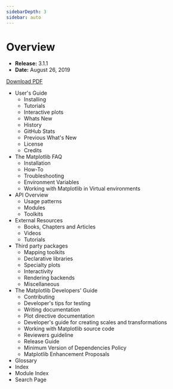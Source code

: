 ```yaml
---
sidebarDepth: 3
sidebar: auto
---
```


# Overview

- **Release:**	3.1.1
- **Date:**	August 26, 2019

[Download PDF](https://matplotlib.org/Matplotlib.pdf)

- User's Guide
  - Installing
  - Tutorials
  - Interactive plots
  - Whats New
  - History
  - GitHub Stats
  - Previous What's New
  - License
  - Credits
- The Matplotlib FAQ
  - Installation
  - How-To
  - Troubleshooting
  - Environment Variables
  - Working with Matplotlib in Virtual environments
- API Overview
  - Usage patterns
  - Modules
  - Toolkits
- External Resources
  - Books, Chapters and Articles
  - Videos
  - Tutorials
- Third party packages
  - Mapping toolkits
  - Declarative libraries
  - Specialty plots
  - Interactivity
  - Rendering backends
  - Miscellaneous
- The Matplotlib Developers' Guide
  - Contributing
  - Developer's tips for testing
  - Writing documentation
  - Plot directive documentation
  - Developer's guide for creating scales and transformations
  - Working with Matplotlib source code
  - Reviewers guideline
  - Release Guide
  - Minimum Version of Dependencies Policy
  - Matplotlib Enhancement Proposals
- Glossary
- Index
- Module Index
- Search Page
